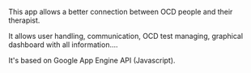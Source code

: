 This app allows a better connection between OCD people and their therapist.

It allows user handling, communication, OCD test managing, graphical dashboard with all information....

It's based on Google App Engine API (Javascript).

